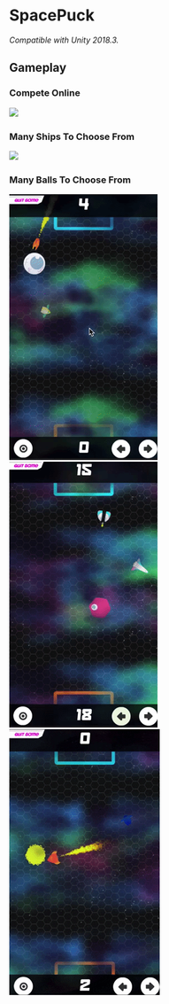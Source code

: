 # SpacePuck
*Compatible with Unity 2018.3.*

## Gameplay
### Compete Online
![](Gifs/game.gif)
### Many Ships To Choose From
![](Gifs/SelectShip.gif)
### Many Balls To Choose From
![](Gifs/eyeball.gif)<br/>
![](Gifs/HexagonPuck.gif)<br/> 
![](Gifs/SunPuck.gif)<br/>
